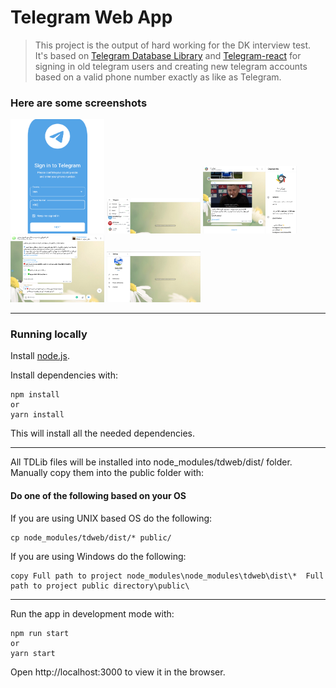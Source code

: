# Telegram Web App

>This project is the output of hard working for the DK interview test. It's based on [Telegram Database Library](https://github.com/tdlib/td) and [Telegram-react](https://github.com/evgeny-nadymov/telegram-react) for signing in old telegram users and creating new telegram accounts based on a valid phone number exactly as like as Telegram.

### Here are some screenshots

<img src="public/screenShots/login.png" width="150"/>  <img src="public/screenShots/homePage.png" width="150"/> <img src="public/screenShots/channelView.png" width="150"/>  <img src="public/screenShots/groupView.png" width="150"/> <img src="public/screenShots/settings.png" width="150"/>

---

### Running locally
Install [node.js](http://nodejs.org/).

Install dependencies with:

```lang=bash
npm install
or
yarn install
```

This will install all the needed dependencies.

-----
All TDLib files will be installed into node_modules/tdweb/dist/ folder. Manually copy them into the public folder with:

#### **Do one of the following based on your OS**

If you are using UNIX based OS do the following:
```lang=bash
cp node_modules/tdweb/dist/* public/
```
If you are using Windows do the following:
```
copy Full path to project node_modules\node_modules\tdweb\dist\*  Full path to project public directory\public\
```

---------
Run the app in development mode with:

```lang=bash
npm run start
or
yarn start
```

Open http://localhost:3000 to view it in the browser.
